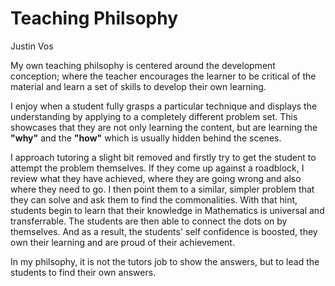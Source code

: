 # Teaching Philsophy
Justin Vos

My own teaching philsophy is centered around the development conception; where the teacher encourages the learner to be critical of the material and learn a set of skills to develop their own learning.

I enjoy when a student fully grasps a particular technique and displays the understanding by applying to a completely different problem set. This showcases that they are not only learning the content, but are learning the **"why"** and the **"how"** which is usually hidden behind the scenes.

I approach tutoring a slight bit removed and firstly try to get the student to attempt the problem themselves. If they come up against a roadblock, I review what they have achieved, where they are going wrong and also where they need to go. I then point them to a similar, simpler problem that they can solve and ask them to find the commonalities. With that hint, students begin to learn that their knowledge in Mathematics is universal and transferrable. The students are then able to connect the dots on by themselves. And as a result, the students' self confidence is boosted, they own their learning and are proud of their achievement.

In my philsophy, it is not the tutors job to show the answers, but to lead the students to find their own answers.
